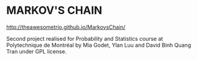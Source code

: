 MARKOV'S CHAIN
=================
http://theawesometrio.github.io/MarkovsChain/

Second project realised for Probability and Statistics course at Polytechnique de Montréal by Mia Godet, Ylan Luu and David Binh Quang Tran under GPL license.
